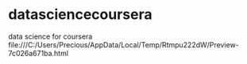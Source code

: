 # datasciencecoursera
data science for coursera
file:///C:/Users/Precious/AppData/Local/Temp/Rtmpu222dW/Preview-7c026a671ba.html
